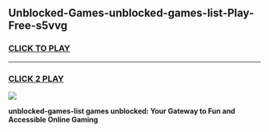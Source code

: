 
## Unblocked-Games-unblocked-games-list-Play-Free-s5vvg
<h3>
<a href="https://premium76.site?title=unblocked-games-list&ref=10A">CLICK TO PLAY</a></h3>
<hr>

<h3>
<a href="https://premium76.site?title=unblocked-games-list&ref=10A">CLICK 2 PLAY</a>
  
</h3>

<a href="https://premium76.site?title=unblocked-games-list&ref=10A"><img src="https://clearcache.store/games.png"></a>


**unblocked-games-list games unblocked: Your Gateway to Fun and Accessible Online Gaming**
